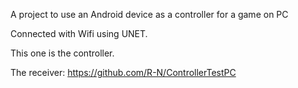 A project to use an Android device as a controller for a game on PC

Connected with Wifi using UNET.

This one is the controller.

The receiver: https://github.com/R-N/ControllerTestPC
